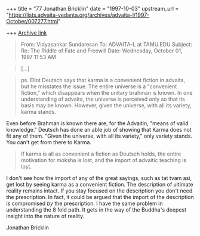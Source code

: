 +++
title = "77 Jonathan Bricklin"
date = "1997-10-03"
upstream_url = "https://lists.advaita-vedanta.org/archives/advaita-l/1997-October/007277.html"

+++
[Archive link](https://lists.advaita-vedanta.org/archives/advaita-l/1997-October/007277.html)

> From: Vidyasankar Sundaresan <vidya at CCO.CALTECH.EDU>
> To: ADVAITA-L at TAMU.EDU
> Subject: Re: The Riddle of Fate and Freewill
> Date: Wednesday, October 01, 1997 11:53 AM


> [...]

> ps. Eliot Deutsch says that karma is a convenient fiction in advaita, but
> he misstates the issue. The entire universe is a "convenient fiction,"
> which disappears when the unitary brahman is known. In one understanding
> of advaita, the universe is perceived only so that its basis may be
known.
> However, given the universe, with all its variety, karma stands.

Even before Brahman is known there are, for the Advaitin, "means of valid
knowledge."  Deutsch has done an able job of showing that Karma does not
fit any of them.  "Given the universe, with all its variety," only variety
stands.  You can't get from there to Karma.



>If karma is all as convenient a
> fiction as Deutsch holds, the entire motivation for moksha is lost, and
> the import of advaitic teaching is lost.


I don't see how  the import of any of the great sayings, such as tat tvam
asi, get lost by seeing karma as a convenient fiction.  The description of
ultimate reality remains intact.  If you stay focused on the description
you don't need the prescription.  In fact, it could be argued that the
import of the description is compromised _by_ the prescription.  I have the
same problem in understanding the 8 fold path.  It gets in the way of the
Buddha's deepest insight into the nature of reality.


Jonathan Bricklin

